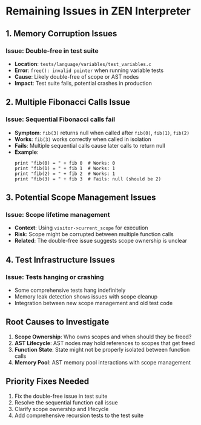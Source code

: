 # Remaining Issues in ZEN Interpreter

## 1. Memory Corruption Issues

### Issue: Double-free in test suite
- **Location**: `tests/language/variables/test_variables.c`
- **Error**: `free(): invalid pointer` when running variable tests
- **Cause**: Likely double-free of scope or AST nodes
- **Impact**: Test suite fails, potential crashes in production

## 2. Multiple Fibonacci Calls Issue

### Issue: Sequential Fibonacci calls fail
- **Symptom**: `fib(3)` returns null when called after `fib(0)`, `fib(1)`, `fib(2)`
- **Works**: `fib(3)` works correctly when called in isolation
- **Fails**: Multiple sequential calls cause later calls to return null
- **Example**:
  ```zen
  print "fib(0) = " + fib 0  # Works: 0
  print "fib(1) = " + fib 1  # Works: 1
  print "fib(2) = " + fib 2  # Works: 1
  print "fib(3) = " + fib 3  # Fails: null (should be 2)
  ```

## 3. Potential Scope Management Issues

### Issue: Scope lifetime management
- **Context**: Using `visitor->current_scope` for execution
- **Risk**: Scope might be corrupted between multiple function calls
- **Related**: The double-free issue suggests scope ownership is unclear

## 4. Test Infrastructure Issues

### Issue: Tests hanging or crashing
- Some comprehensive tests hang indefinitely
- Memory leak detection shows issues with scope cleanup
- Integration between new scope management and old test code

## Root Causes to Investigate

1. **Scope Ownership**: Who owns scopes and when should they be freed?
2. **AST Lifecycle**: AST nodes may hold references to scopes that get freed
3. **Function State**: State might not be properly isolated between function calls
4. **Memory Pool**: AST memory pool interactions with scope management

## Priority Fixes Needed

1. Fix the double-free issue in test suite
2. Resolve the sequential function call issue
3. Clarify scope ownership and lifecycle
4. Add comprehensive recursion tests to the test suite